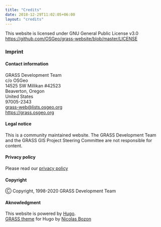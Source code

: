 ```yaml
---
title: "Credits"
date: 2018-12-29T11:02:05+06:00
layout: "credits"
---
```


<div class="alert rounded-0 alert-success">
This website is licensed under GNU General Public License v3.0<br>
<a href="https://github.com/OSGeo/grass-website/blob/master/LICENSE" target="_blank">https://github.com/OSGeo/grass-website/blob/master/LICENSE</a>
</div>

### Imprint

#### Contact information

<div class="alert rounded-0 alert-default">
  <p>GRASS Development Team<br>
  c/o OSGeo<br>
  14525 SW Millikan #42523<br>
  Beaverton, Oregon<br>
  United States<br>
  97005-2343<br>
  <a href="mailto:grass-web@lists.osgeo.org" target="_blank">grass-web@lists.osgeo.org</a>
<br>
  <a href="https://grass.osgeo.org" target="_blank">https://grass.osgeo.org</a>
  </p>
</div>

#### Legal notice

This is a community maintained website. The  GRASS Development Team and the GRASS GIS Project Steering Committee are not responsible for content.

#### Privacy policy

Please read our [privacy policy](# "privacy policy")

#### Copyright

&#9400; Copyright, 1998-2020 GRASS Development Team

#### Aknowledgment

This website is powered by [Hugo](https://gohugo.io/ "The world’s fastest framework for building websites").
\
[GRASS theme](https://github.com/OSGeo/grass-website/ "GRASS theme for Hugo") for Hugo by [Nicolas Bozon](http://cartogenic.com)
